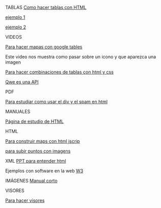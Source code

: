 TABLAS
[Como hacer tablas con HTML](https://disenowebakus.net/tablas-html.php)

[ejemplo 1](http://www.todoele.net/DukeWorkshopHtml/html1/tablas.htm)


[ejemplo 2](https://www.uv.es/jac/guia/tablaeje.htm)

VIDEOS

[Para hacer mapas con google tables](https://www.youtube.com/watch?v=xTHNOw3M_so)

Este video nos muestra como pasar sobre un icono y que aparezca una imagen

[Para hacer combinaciones de tablas con html y css](https://www.youtube.com/watch?v=3ILeSOinSYY )

[Qwe es una API](https://www.youtube.com/watch?v=u2Ms34GE14U)

PDF 

[Para estudiar como usar el div y el spam en html](https://www.aprenderaprogramar.com/attachments/article/545/CU00726B%20Capas%20HTML%20etiquetas%20DIV%20SPAN%20ejemplos%20maquetar%20estructura%20paginas.pdf)

MANUALES

[Página de estudio de HTML](https://desarrolloweb.com/manuales/manual-html.html)

HTML 

[Para construir maps con html jscrip](https://developers.google.com/maps/documentation/javascript/examples/layer-fusiontables-styling)

[para subir puntos con imagens](https://developers.google.com/maps/documentation/javascript/examples/layer-georss)

XML
[PPT para entender html](http://di002.edv.uniovi.es/~juanrp/docencia/gis/Tutorial%20API%20Google%20maps.pdf)

Ejemplos con software en la web
[W3](https://www.w3schools.com/tags/tryit.asp?filename=tryhtml_link_image)

IMÁGENES
[Manual corto](http://www.todoele.net/DukeWorkshopHtml/html1/imagenes.htm)

VISORES

[Para hacer visores](http://sitna.navarra.es/geoportal/recursos/Manual%20usuario%20Visor%20API%20SITNA.pdf)




